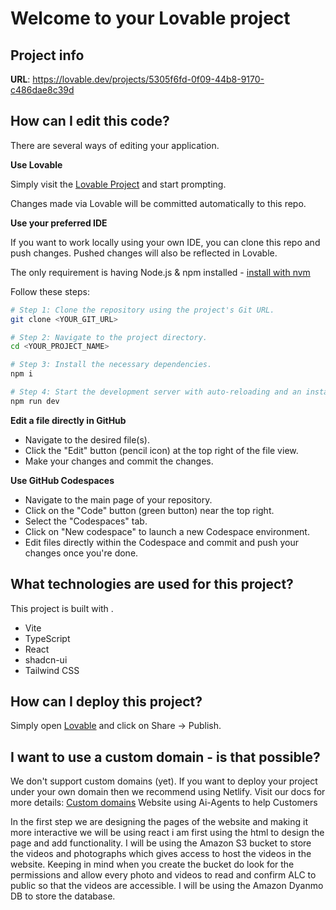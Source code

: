 # Welcome to your Lovable project

## Project info

**URL**: https://lovable.dev/projects/5305f6fd-0f09-44b8-9170-c486dae8c39d

## How can I edit this code?

There are several ways of editing your application.

**Use Lovable**

Simply visit the [Lovable Project](https://lovable.dev/projects/5305f6fd-0f09-44b8-9170-c486dae8c39d) and start prompting.

Changes made via Lovable will be committed automatically to this repo.

**Use your preferred IDE**

If you want to work locally using your own IDE, you can clone this repo and push changes. Pushed changes will also be reflected in Lovable.

The only requirement is having Node.js & npm installed - [install with nvm](https://github.com/nvm-sh/nvm#installing-and-updating)

Follow these steps:

```sh
# Step 1: Clone the repository using the project's Git URL.
git clone <YOUR_GIT_URL>

# Step 2: Navigate to the project directory.
cd <YOUR_PROJECT_NAME>

# Step 3: Install the necessary dependencies.
npm i

# Step 4: Start the development server with auto-reloading and an instant preview.
npm run dev
```

**Edit a file directly in GitHub**

- Navigate to the desired file(s).
- Click the "Edit" button (pencil icon) at the top right of the file view.
- Make your changes and commit the changes.

**Use GitHub Codespaces**

- Navigate to the main page of your repository.
- Click on the "Code" button (green button) near the top right.
- Select the "Codespaces" tab.
- Click on "New codespace" to launch a new Codespace environment.
- Edit files directly within the Codespace and commit and push your changes once you're done.

## What technologies are used for this project?

This project is built with .

- Vite
- TypeScript
- React
- shadcn-ui
- Tailwind CSS

## How can I deploy this project?

Simply open [Lovable](https://lovable.dev/projects/5305f6fd-0f09-44b8-9170-c486dae8c39d) and click on Share -> Publish.

## I want to use a custom domain - is that possible?

We don't support custom domains (yet). If you want to deploy your project under your own domain then we recommend using Netlify. Visit our docs for more details: [Custom domains](https://docs.lovable.dev/tips-tricks/custom-domain/)
Website using Ai-Agents to help Customers

In the first step we are designing the pages of the website and making it more interactive we will be using react i am first using the html to design the page and add functionality.
I will be using the Amazon S3 bucket to store the videos and photographs which gives access to host the videos in the website. Keeping in mind when you create the bucket do look for the permissions and allow every photo and videos to read and confirm ALC to public so that the videos are accessible.
I will be using the Amazon Dyanmo DB to store the database.
